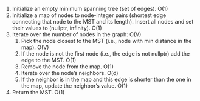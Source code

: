 1. Initialize an empty minimum spanning tree (set of edges). O(1)
2. Initialize a map of nodes to node-integer pairs (shortest edge connecting that node to the MST and its length). Insert all nodes and set their values to (nullptr, infinity). O(1)
3. Iterate over the number of nodes in the graph: O(V)
    1. Pick the node closest to the MST (i.e., node with min distance in the map). O(V)
    2. If the node is not the first node (i.e., the edge is not nullptr) add the edge to the MST. O(1)
    3. Remove the node from the map. O(1)
    4. Iterate over the node’s neighbors. O(d)
    5. If the neighbor is in the map and this edge is shorter than the one in the map, update the neighbor’s value. O(1)
4. Return the MST. O(1)
